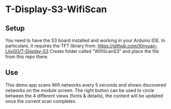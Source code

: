 # T-Display-S3-WifiScan

## Setup
You need to have the S3 board installed and working in your Arduino IDE.
In particulare, it requires the TFT library from: https://github.com/Xinyuan-LilyGO/T-Display-S3
Create folder called "WifiScanS3" and place the file from this repo there.

## Use
This demo app scans Wifi networks every 5 seconds and shows discovered networks on the module screen.
The right button can be used to circle between the 4 different views (fonts & details), the content will be updated once the current scan completes.
